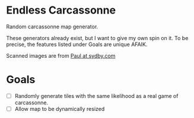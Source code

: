 # Endless Carcassonne
Random carcassonne map generator.

These generators already exist, but I want to give my own spin on it.
To be precise, the features listed under Goals are unique AFAIK.

Scanned images are from [Paul at sydby.com](http://sydby.com/carcassonne/10k/index.html)

# Goals
- [ ] Randomly generate tiles with the same likelihood as a real game of carcassonne.
- [ ] Allow map to be dynamically resized

